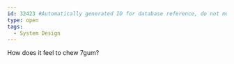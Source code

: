 ```yaml
---
id: 32423 #Automatically generated ID for database reference, do not modify!
type: open
tags: 
  - System Design
---
```

How does it feel to chew 7gum? 
